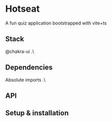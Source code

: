 # Hotseat 
A fun quiz application bootstrapped with vite+ts

## Stack
@chakra-ui .\

## Dependencies
Absolute imports .\


## API

## Setup & installation
